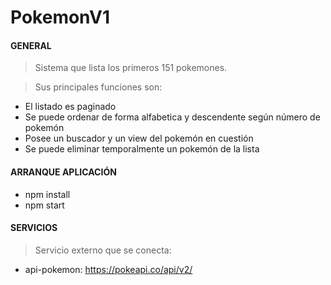 # PokemonV1

#### GENERAL ####

>Sistema que lista los primeros 151 pokemones.

>Sus principales funciones son:

- El listado es paginado 
- Se puede ordenar de forma alfabetica y descendente según número de pokemón
- Posee un buscador y un view del pokemón en cuestión
- Se puede eliminar temporalmente un pokemón de la lista 


#### ARRANQUE APLICACIÓN ####

- npm install
- npm start


#### SERVICIOS ####  

>Servicio externo que se conecta:

- api-pokemon: https://pokeapi.co/api/v2/